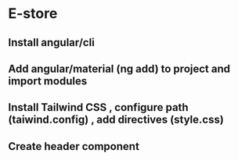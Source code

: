 # E-store

## Install angular/cli
## Add angular/material (ng add) to project and import modules
## Install Tailwind CSS , configure path (taiwind.config) , add directives (style.css)
## Create header component